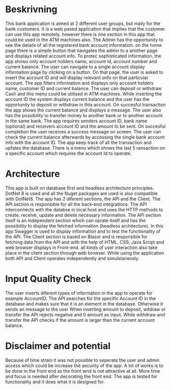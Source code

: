 # Beskrivning

This bank application is aimed at 2 different user groups, but maily for the bank customers. It is a web pased application that implies that the customer can use this app remotely. however there is one section in this app that could be used in the ATM machines also. 
The Admin has the opportunity to see the details of all the registered bank account information. on the home page there is a simple button that navigates the admin to a another page and displays related account info. To protec sophisticated information, the app shows only account holders name, account id, account number and current balance.
The user can navigate to a single account display information page by clicking on a button. On that page, the user is asked to insert the account ID and will display relevant onfo on that particular account. The app filters information and displays only account holders name, customer ID and current balance.
The user can deposit or withdraw Cash and this menu could be utilised in ATM machines. While inserting the account ID the system displays current balance and the user has the opportunity to deposit or withdraw in thta account. On succesful transaction the app shows the current balance and displays a message.
The user also has the possibility to transfer money to another bank or to another account in the same bank. The app requires senders account ID, bank name (optional) and receivers account ID and the amount to be sent. On succesful completion the user receives a success message on screen. The user can check the current balance afterwards by accessing the single bank account info with the account ID.
The app keep track of all the transaction and upfates the database. There is a menu which shows the last 5 ransaction on a specific account which requires the account Id to operate.

# Architecture

This app is built on database first and headless architecture principles. DotNet 8 is used and all the Nuget packages are used is also compatible with DotNet8. 
The app has 2 diferent sections, the API and the Client. The API section is responsible for all the back-end integrations. The API interconnects with the databse in local host and uses the HTTP methods to create, receive, update and delete necessary information. The API section itself is an independent section which can oprate itself and has the possibility to display the fetched information (headless architecture). In this app Swagger is used to display information and to test the functionality of the API. 
The Client section is based on Blazor and is responsible for fetching data from the API and with the help of HTML, CSS, Java Script and web browser displays in Front-end. all kinds of user interaction also take place in the client section through web browser.
While using the application both API and Client operates independently and simulstaneosly.

# Input Quality Check

The user inserts diferent types of information in the app to operate for example AccountID. The API searches for the specific Account ID in the database and makes sure that it is an element in the database. Otherwise it sends an message to the user
When inserting amount to deposit, witdraw or transfer the API rejects negative and 0 amount as input.
While withdraw and transfer the API checks if the amount is larger than the current account balance. 

# Disclaimer and potential

Because of time strain it was not possible to seperate the user and admin access which could be increase the security of the app. A lot of works is to be done in the front end as the front wnd is not attractive at all. More time and focus is needed after decorating the front end. 
The app is tested for functionality and it does what it is designed for.




